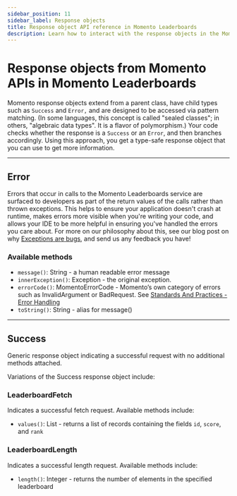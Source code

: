 ```yaml
---
sidebar_position: 11
sidebar_label: Response objects
title: Response object API reference in Momento Leaderboards
description: Learn how to interact with the response objects in the Momento API for Leaderboards.
---
```


# Response objects from Momento APIs in Momento Leaderboards

Momento response objects extend from a parent class, have child types such as `Success` and `Error,` and are designed to be accessed via pattern matching. (In some languages, this concept is called "sealed classes"; in others, "algebraic data types". It is a flavor of polymorphism.) Your code checks whether the response is a `Success` or an `Error`, and then branches accordingly. Using this approach, you get a type-safe response object that you can use to get more information.

---

## Error

Errors that occur in calls to the Momento Leaderboards service are surfaced to developers as part of the return values of the calls rather than thrown exceptions. This helps to ensure your application doesn't crash at runtime, makes errors more visible when you're writing your code, and allows your IDE to be more helpful in ensuring you've handled the errors you care about. For more on our philosophy about this, see our blog post on why [Exceptions are bugs](https://www.gomomento.com/blog/exceptions-are-bugs), and send us any feedback you have!

### Available methods

- `message()`: String - a human readable error message
- `innerException()`: Exception - the original exception.
- `errorCode()`: MomentoErrorCode - Momento’s own category of errors such as InvalidArgument or BadRequest. See [Standards And Practices - Error Handling](https://github.com/momentohq/standards-and-practices/blob/main/docs/client-specifications/error-handling.md)
- `toString()`: String - alias for message()

---

## Success

Generic response object indicating a successful request with no additional methods attached. 

Variations of the Success response object include:

### LeaderboardFetch

Indicates a successful fetch request. Available methods include:

- `values()`: List - returns a list of records containing the fields `id`, `score`, and `rank`

### LeaderboardLength

Indicates a successful length request. Available methods include: 

- `length()`: Integer - returns the number of elements in the specified leaderboard
